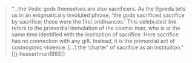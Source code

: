 > "...the Vedic gods themselves are also sacrificers. As the Ṛgveda tells us in an enigmatically involuted phrase, 'the gods sacrificed sacrifice by sacrifice; these were the first oridinances.' This celebrated line refers to the primordial immolation of the cosmic man, who is at the same time identified with the instituition of sacrifice. Here sacrifice has no connection with any gift. Instead, it is the primordial act of cosmogonic violence. [...] the 'charter' of sacrifice as an instituition." [[j-heesertman1993]]